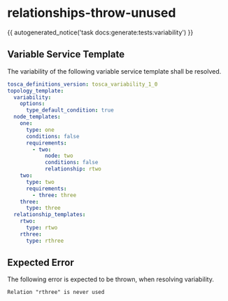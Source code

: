 # relationships-throw-unused

{{ autogenerated_notice('task docs:generate:tests:variability') }}


## Variable Service Template

The variability of the following variable service template shall be resolved.

```yaml linenums="1"
tosca_definitions_version: tosca_variability_1_0
topology_template:
  variability:
    options:
      type_default_condition: true
  node_templates:
    one:
      type: one
      conditions: false
      requirements:
        - two:
            node: two
            conditions: false
            relationship: rtwo
    two:
      type: two
      requirements:
        - three: three
    three:
      type: three
  relationship_templates:
    rtwo:
      type: rtwo
    rthree:
      type: rthree
```





## Expected Error

The following error is expected to be thrown, when resolving variability.

```text linenums="1"
Relation "rthree" is never used
```
